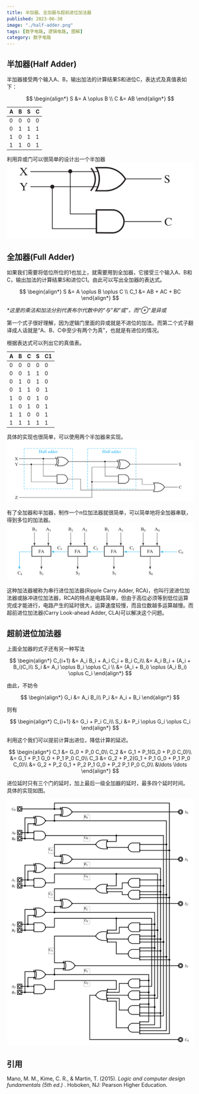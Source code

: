 ```yaml
---
title: 半加器、全加器与超前进位加法器
published: 2023-06-30
image: "./half-adder.png"
tags: [数字电路, 逻辑电路, 图解]
category: 数字电路
---
```


## 半加器(Half Adder)

半加器接受两个输入A、B，输出加法的计算结果S和进位C，表达式及真值表如下：

$$
\begin{align*}
S &= A \oplus B \\
C &= AB
\end{align*}
$$

| A   | B   | S   | C   |
| --- | --- | --- | --- |
| 0   | 0   | 0   | 0   |
| 0   | 1   | 1   | 1   |
| 1   | 0   | 1   | 1   |
| 1   | 1   | 0   | 1   |

利用异或门可以很简单的设计出一个半加器
![半加器](./half-adder.png)

## 全加器(Full Adder)
如果我们需要将低位所位的1也加上，就需要用到全加器，它接受三个输入A、B和C，输出加法的计算结果S和进位C1。由此可以写出全加器的表达式。

$$
\begin{align*}
S &= A \oplus B \oplus C \\
C_1 &= AB + AC + BC
\end{align*}
$$

*\*这里的乘法和加法分别代表布尔代数中的“与”和“或”，而“$\oplus$”是异或*

第一个式子很好理解，因为逻辑门里面的异或就是不进位的加法。而第二个式子翻译成人话就是“A、B、C中至少有两个为真”，也就是有进位的情况。

根据表达式可以列出它的真值表。

| A   | B   | C   | S   | C1  |
| --- | --- | --- | --- | --- |
| 0   | 0   | 0   | 0   | 0   |
| 0   | 0   | 1   | 1   | 0   |
| 0   | 1   | 0   | 1   | 0   |
| 0   | 1   | 1   | 0   | 1   |
| 1   | 0   | 0   | 1   | 0   |
| 1   | 0   | 1   | 0   | 1   |
| 1   | 1   | 0   | 0   | 1   |
| 1   | 1   | 1   | 1   | 1   |

具体的实现也很简单，可以使用两个半加器来实现。
![全加器](./full-adder.png)

有了全加器和半加器，制作一个n位加法器就很简单，可以简单地将全加器串联，得到多位的加法器。
![4位行波加法器](./4-bit-RCA.png)

这种加法器被称为串行进位加法器(Ripple Carry Adder, RCA)，也叫行波进位加法器或脉冲进位加法器，RCA的特点是电路简单，但由于高位必须等到低位运算完成才能进行，电路产生的延时很大，运算速度较慢，而且位数越多运算越慢。而超前进位加法器(Carry Look-ahead Adder, CLA)可以解决这个问题。

## 超前进位加法器

上面全加器的式子还有另一种写法

$$
\begin{align*}
C_{i+1} &= A_i B_i + A_i C_i + B_i C_i\\
&= A_i B_i + (A_i + B_i)C_i\\
S_i &= A_i \oplus B_i \oplus C_i \\
&= (A_i + B_i) \oplus (A_i B_i) \oplus C_i
\end{align*}
$$

由此，不妨令

$$
\begin{align*}
G_i &= A_i B_i\\
P_i &= A_i + B_i
\end{align*}
$$

则有

$$
\begin{align*}
C_{i+1} &= G_i + P_i C_i\\
S_i &= P_i \oplus G_i \oplus C_i
\end{align*}
$$

利用这个我们可以提前计算出进位，降低计算的延迟。

$$
\begin{align*}
C_1 &= G_0 + P_0 C_0\\
C_2 &= G_1 + P_1(G_0 + P_0 C_0)\\
&= G_1 + P_1 G_0 + P_1 P_0 C_0\\
C_3 &= G_2 + P_2(G_1 + P_1 G_0 + P_1 P_0 C_0)\\
&= G_2 + P_2 G_1 + P_2 P_1 G_0 + P_2 P_1 P_0 C_0\\
&\ldots \ldots
\end{align*}
$$

进位延时只有三个门的延时，加上最后一级全加器的延时，最多四个延时时间。
具体的实现如图。

![4位超前进位加法器](./4-bit-CLA.png)

## 引用

Mano, M. M., Kime, C. R., & Martin, T. (2015). _Logic and computer design fundamentals (5th ed.)_ . Hoboken, NJ: Pearson Higher Education.